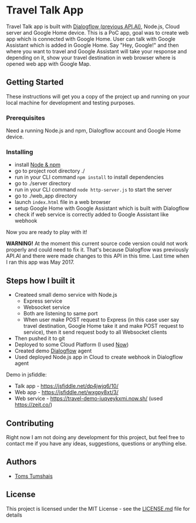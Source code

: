 # Travel Talk App

Travel Talk app is built with [Dialogflow (previous API.AI)](https://dialogflow.com/), Node.js, Cloud server and Google Home device. This is a PoC app, goal was to create web app which is connected with Google Home. User can talk with Google Assistant which is added in Google Home. Say "Hey, Google!" and then where you want to travel and Google Assistant will take your response and depending on it, show your travel destination in web browser where is opened web app with Google Map.

## Getting Started

These instructions will get you a copy of the project up and running on your local machine for development and testing purposes.

### Prerequisites

Need a running Node.js and npm, Dialogflow account and Google Home device.

### Installing

* install [Node & npm](https://nodejs.org/en/)
* go to project root directory ./
* run in your CLI command `npm install` to install dependencies
* go to ./server directory
* run in your CLI command `node http-server.js` to start the server
* go to ./web_app directory
* launch `index.html` file in a web browser
* setup Google Home with Google Assistant which is built with Dialogflow
* check if web service is correctly added to Google Assistant like webhook

Now you are ready to play with it!

**WARNING!** At the moment this current source code version could not work properly and could need to fix it. That's because Dialogflow was previously API.AI and there were made changes to this API in this time. Last time when I ran this app was May 2017.

## Steps how I built it

* Createed small demo service with Node.js
    - Express service
    - Websocket service
    - Both are listening to same port
    - When user make POST request to Express (in this case user say travel destination, Google Home take it and make POST request to service), then it send request body to all Websocket clients
 * Then pushed it to git
 * Deployed to some Cloud Platform (I used [Now](https://zeit.co/now))
 * Created demo [Dialogflow](https://dialogflow.com/) agent
 * Used deployed Node.js app in Cloud to create webhook in Dialogflow agent

Demo in jsfiddle:
 * Talk app - https://jsfiddle.net/dp4jwjq6/10/
 * Web app - https://jsfiddle.net/wxgpy8xt/3/
 * Web service - https://travel-demo-iuqyeykxmi.now.sh/ (used https://zeit.co/)

## Contributing

Right now I am not doing any development for this project, but feel free to contact me if you have any ideas, suggestions, questions or anything else.

## Authors

* [Toms Tumshais](https://github.com/tomstumshais)

## License

This project is licensed under the MIT License - see the [LICENSE.md](LICENSE.md) file for details
